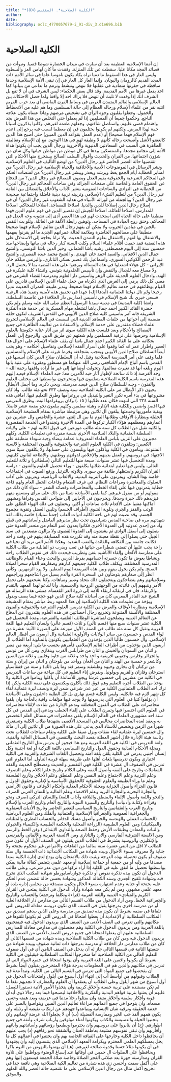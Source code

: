 ```yaml
---
title: "*الكلية الصلاحية*. المقتبس 8(8)"
author: 
date: 
bibliography: oclc_4770057679-i_91-div_3.d1e696.bib
---
```




#  الكلية الصلاحية 


 إن أمتنا الإسلامية العظيمة بعد أن سارت في ميدان الحضارة شوطا قصيا. وتبوأت من قصائد المجد مكانا عليا. سقطت عن تلك المنزلة. وفقدت ما كان لهامن العز والسطوة وليس العار في هذا السقوط ما دمنا نراه يكاد يكون ناموسا عاما في سائر الأمم ذات المجد القديم كالرومان واليونان. وإنما العار كل العار في إن تبقى الأمة الإسلامية وحدها ساقطة في حفرتها متمادية في غفلتها فلا تنهض وتنشط وترمم ما تداعى من بنيانها كما اخذ يفعل غيرها من الأمم القديمة. وقد قال بعض الحكماء: ليس الشرف في أن لا تقع بل الشرف انك إذا وقعت لا تلبث أن تنهض فلا يراك  احد  إلا واقفا ولما حصل الاحتكاك بين العالم الإسلامي والعالم المتمدن الغربي في وساط القرن الماضي أي بعد حرب القريم انتبه نفر من علماء الإسلام ورجاله العظام إلى حالة المسلمين وما هم عليه من الانحطاط والخمول. وجعلوا يقلبون وجوه الرأي في تشخيص مرضهم وماذا عساه يكون علاجه الناجع. وحكموا جميعا أن المسلمين إذا لم يعملوا حتى التخلص من هذا المرض بجد واهتمام قضى عليهم. واستاصل شأفتهم. وجعلهم طعمة لغيرهم. وكانوا يذكرون أسبابا جمة لهذا المرض. ولكنهم لم يكونوا يختلفون في إن معظما لسبب فيه يرجع إلى (عدم فهم الإسلام فهما صحيحا) أو (عدم العمل بقواعد الدين المبين) حتى أصبح هذا الدين كالعضو الأشل وأصبحت رجاله كأنهم لا وظيفة لهم في هذا الوجود. مع إن الإسلام وتعاليمه الطاهرة هي السبب في السعادتين الدنيوية والأخروية ورجال الدين يجب أن يكونوا هداة الأمة إلى مجامع مجدها. والممسكين بيدها في كل موطن من مواطن حياتها وكل شان من شؤون اجتماعها. من القران والحديث وأقوال السلف الصالح يستخرج منها الأحكام التي تقتضيها حالة العصر الحاضر غير رجال الدين؟ من لوضع التأليف في العلوم الإسلامية ونشر الرسائل في الموضوعات الأدبية والأخلاقية والحياة الإسلامية غير رجال الدين؟ من لمنابر الخطابة أيام الجمع يعظ ويرشد ويحذر ويبشر غير رجال الدين؟ من لمنصات الحكم في المحاكم الشرعية والحقوقية يقيم العدل ويصون المصالح غير رجال الدين؟ من للدفاع عن الحقوق العامة والخاصة على صفحات الجرائد وفي ساحات المحاكم غير رجال الدين؟ من للخطابة في النوادي والساحات العمومية ينشر الآداب والأخلاق والفضائل بين العامة غير رجال الدين؟ من لتعليم النشء الإسلامي وتربيته تربية دينية فاضلة واجتماعية صحيحة غير   رجال الدين؟ وبالجملة من لوراثة الأنبياء في هداية الشعوب غير رجال الدين؟ أن في إصلاح رجال الدين إصلاحا للدين والدنيا. اصلاحا للمساجد. اصلاحا للمحاكم. اصلاحا للمدارس. اصلاحا للعائلة. اصلاحا للجيش إن تقصير الدين في فهم علوم الدين فهما منطبقا على حالة الحياة التي استجدت لهم في هذا العصر أدى إلى تشويه وجه العدل في المحاكم. وخنق روح العبادة في المساجد. وتوهين رابطة الألفة في العائلة. وتلو بث النفس بالجبن في ميادين الحروب ولا يمكن آن يفهم زجال الدين تعاليم الإسلام فهما صحيحا منطبقا على مصالحهم الحاضرة وملائمة لحالة عمرانهم الجديد ما لم يقرنوا بفهمها والاشتغال بها لفهم والاشتغال بعلوم التمدن الحديث. ولا ترانا بحاجة إلى الاستدلال على هذه القضية فقد حفيت أقلام علماء السلام وكلت السنة كبار رجاله في بيانها وإيضاحها منذ  خمسين  سنة إلى اليوم فمصطفى رشيد باشا العثماني. وخير الدين باشا التونسي. والشيخ جمال الدين الافغاني. والسيد احمد خان الهندي. و  الشيخ  محمد  عبده  المصري. والشيخ عبد الرحمن الكوكبي السوري. واسماعيل بك غصبر نسكي التاتاري. والبرنس ميلكم خان الإيراني - كل هؤلاء اشتعلوا في هذه المسالة وبرهنوا على هذه القضية بما لا يحتمل الرد. ولا مساغ معه للجدال والنقض وإن تأسيس الخلدونية بتونس. وانشاء كلية عليكرة في الهند. وادخال العلوم الحديثة على الزهر وتأسيس دار العلوم ومدرسة القضاء الشرعي في مصر. كل ذلك يرمي إلى الغرض الذي ذكرناه من جعل علماء الدين الإسلامي قادرين على القيام بوظائفهم في خدمة تعاليم الإسلام فهما صحيحا. وتدبر طبيعة العمران الحديث تدبرا رجيحا ولم تال دولتنا العثمانية (أيدها الله) جهدا في تحقيق هذه لأمنية وتنفيذ هذه الرغيبة فسعى خيري بك شيخ الإسلام في تأسيس (مدارس دار الخلافة) في عاصمة السلطنة. وانشا (كلية المدنية) في مدينة سيدنا الرسول العظم صلى الله عليه وسلم ولم يكن حضرة القائد الكبير احمد جمال باشا لتشغله مهام العسكرية عن خدمة هذه ألفكرة الشريفة فانه آمر بتأسيس كلية صلاح الدين الأيوبي في القدس الشريف لتكون حلقة منضمة إلى أخواتها من حلقات المعاهد الدينية التي لسست في العالم الإسلامي لتخريج علماء فضلاء مقتدرين على خدمة الإسلام. والاستفادة من تعاليمه الطاهرة في جميع المصالح والأحكام وبعد فليست هذه الكلية سوى اثر من آثار عناية حكومتنا بالعلوم الإسلامية وحرصها على ترقبة المسلمين ولم   شعثهم عن طريق الدين. والرجوع إلى العمل بحكامه على ما القائد الكبير احمد جمال باشا أن يقف علماء الإسلام على أحوال هذا العصر واطرار عمر انه كما وقفوا على أسرار ألفقه الإسلامي وتفاصيل أحكامه - وهو يحب أيضاً السلطان صلاح الدين الأيوبي ويعجب بشجاعته وفرط غيرته على الإسلام والمسلمين فلما وقف على أمر المدرسة الصلاحية وقيل له أن السلطان صلاح الدين كان أسسها في القدس باسم أتباع الإمام الشافعي رضي الله عنهكما هو مسطور ومقروء على عتبة بابها اليوم وبلغه أنها قد تغيرت معالمها. وتحولت أوضاعها إلى غير ما أراده واقفها رحمة الله - وجد ألفرصة إذ ذاك سانحة لإظهار آثار حبه للأمرين معا: حبه العلماء الإسلام فيعيد إليهم هذه المدرسة باسم الكلية الصلاحية يتعلمون فيها ويتخرجون بواسطتها في مختلف العلوم والفنون - وحبه للسلطان صلاح الدين فيعبد مدرسته. ويحي ذكره. وما أجمل الأبطال يحيون ذكر الأبطال مر على الكلية الصلاحية سنة ونصف  ٣٣٣  نحو  مئة  طالب. واذ كان مشروعها في بدء أمره تكرر التغير والتبديل في بروغرامها وطرق التعليم فيها. امافي هذه السنة  ٣٣٤  التي انتهت فكان عدد طلابها (  ١٥  .) وكان بروغرامها اثبت. وطرق التدريس فيها اقصد واضمن وللكلية هيئة الإدارة وهيئة معلمين وكلهم يبلغون نحو بضعة  عشر  فاضلا. وبقية مأموريها وخدمتها يبلغون ال  ثلاثين  وهي مرتبطة مباشرة بمقام المشيخة الإسلامية الجليلة وبنظارة الأوقاف وطلابها اليوم ما بين ال  إثنتي  عشرة  والخامس وال  عشرين  من أعمارهم ومعظمهم هؤلاء الكبار تركوها في المدة الأخيرة وتجندوا في الخدمة المقصورة والكلية تقبل من الطلاب كل سنة  مئة  طالب موزعين في قبول الكلية لهم - على ولايات السلطنة العثمانية والبلاد السلامية الأخرى بنسبة مقررة في تعليمات الكلية. وكلهم مجبرون على التزيي بلباس العلماء المعروف: عمامة بيضاء وجبة سوداء منطبقة على الكعبين: ويتلقون في الكلية العلوم الشرعية والحقوقية وألفنون المختلفة والالسنة المتنوعة. وينامون في الكلية ويأكلون فيها ويلبسون على حسابها. ولا يكلفون سيئا سوى الاجتهاد في دروسهم. والعمل بدينهم والإخلاص لدولتهم ووطنهم. والإطاعة لقانون كليتهم. ومدة التحصيل فيها  عشر  سنوات:  سبعة  منها للتعليم التالي (سلطاني) و  ثلاثة  للتعليم العالي. وليس فيها تعليم ابتدائية طلابها يكلفون - وراء تحصيل العلوم والفنون - دراسة القران الكريم واستظهار طائفة من   سوره. وتلاوته بالترتيل ورفع الصوت في اجتماعات خاصة بهذا الشأن. ويمرنون على التربية البدنية. والالعاب الرياضية. ويدربون على آداب السلوك والمعاشرة ومراعات النظام. في غرف الطعام وقاعات الحفل العام ولهم قاعة خطابة يتمرنون فيها على إلقاء الخطب والمحاضرات وقصائد الشعر - سواء كان ذلك من مقولهم أو من مقول غيرهم. كما يلقي الأساتذة شيئا من ذلك على مرأى ومسمع منهم فيزيدهم ذلك خبرة وحذقا. ويخرجون في الأحايين إلى ضواحي القدس وقراها ومشهور أماكنها مشيا على الأقدام  ثلاث  ساعات أو أكثر. ويحملون في ذلك الهواء الطلق على الوثب والقفز والجري وتلوية الشوي (أطراف الجسم) وتليين العضل وتقوية مجموع الجسم. وقد نصبت لهم في باحة الكلية أدوات ألعاب (جمنا ستيك) خاصة بذلك. لقد شهدتهم مرة في ضاحية القدس يتسابقون تحت نظر مديرهم ألفاضل وأساتذتهم في قطع واد من  إحدى  عدوتيه إلى العدوة الأخرى فكانوا يعدون عدو النعام من منحدر العدوة حتى يصلون إلى أسفل الوادي ثم يشتدون إلى العدوة القصوى ولا يزالون مصعدين في سند الجبل حتى يصلوا إلى نقطة معينة منه وقد تكررت هذه المسابقة بينهم في وقت و  احد  فكانت جامعة بين ألفكاهة والفائدة والتعب الشديد. وهكذا الأمم التي تريد أن تحيا في راحة يجب عليها أن تقضي شطرا من حياتها في تعب ويدرب ذو القابلية من طلاب الكلية على ممارسة الألحان وإلقاء الأناشيد بتغن وتطريب فيحدث ذلك في نفوس الطلاب راحة ونشاطا يعوض ما تكون خسرته أجسامهم بفرط الدرس والبحث وعناء القيام بالوظائف المدرسية المختلفة. ويكلف طلاب الكلية جميعهم كبارهم وصغارهم القيام سحرا لصلاة الصنج. ولم يكن يخول بينهم وبين هذه ألفريضة اليوم المطير. ولا يرد الزمهرير. وكأني انظر إلى صغارهم يتوضأون في السحرة القرة والدم يسيل من أشاجعهم وبراجمهم وسلامياتهم وهم يتضاحكون ويتحملون ذلك بتجلد وصبر ومباهات. وكنا نشجعهم على تحمل الأمر وننبههم إلى فائدته من الوجهتين الروحية والجسمية. وأنا لندعو لهذا المعهد بالتقدم والارتقاء. فان في ارتقائه ارتقاء للأمة إلى ذروة العز القعساء. منشى هذه الرسالة هو الشيخ عبد القادر المغربي كان من أساتذة كلية صلاح الدين فهو حجة فيما يصف ويقول ويؤخذ من تعليمات هذه الكلية الإسلامية إن هذا المعهد ربط مباشر بمقام المشيخة الإسلامية وبنظارة الأوقاف والغرض   من الكلية تدريس العلوم الشرعية والحقوقية وألفنون المختلفة والألسنة المتنوعة وتخريج رجال أخصائيين في هذه العلوم يقتدرون عن الدفاع عن التعالم الدينية ويصلحون لمباشرة الوظائف العلمية والشرعية. ومدة التحصيل في الكلية  عشر  سنوات  سبع  منها (قسم تالي) و  ثلاث  (قسم عالي) ولسان التعليم فيها اللغة العربية وتقبل كل سنة  مئة  طالب في الصنف الأول موزعة على الصورة الآتية:  عشرة  من لواء القدس و  خمسون  من سائر الولايات والأولوية العثمانية وال  أربعون  من أقطار العالم الإسلامي. وال  خمسون  طالبا الذين يؤخذون من العثمانيين يكونون بالمناوبة أما الطلاب ال  أربعون  الذين يؤخذون من أطراف العالم الإسلامي فأمرهم بحسب ما يلي:  أربعة  من مصر و  اثنان  من السودان والحبش و  اثنان  من طرابلس الغرب وبنغازي ومن كل من تونس والجزائر وفارس وجنوبي افريقية و  احد  واحد و  ثلاثة  من جاوة وفلبين و  ثلاثة  من الصين وكاشغر و  خمسة  من الهند و  اثنان  من أفغان وواحد من بلوجتان و  اثنان  من إيران و  ستة  من تركتان (أي بخارى وخيوه وطشقند وسمر قند وما يلي ذلك) و  ستة  من قفقآسياو استرخان وقازان والقريم وبولونيا. وبفرض إناء التعليم في كل ساعة من ساعات التدريس في الكلية من  عشرين  إلى  خمسين  غرشا ويجوز للأساتذة أن يأكلوا ويناموا في الكلية ولا يؤخذ من الطلاب أجرة التعليم وهم فوق ذلك يأكلون ويكتسون على نفقة الكلية ولكن إذا ترك  احد  الطلاب العثمانيين الكلية من غير عذر شرعي ضمن ليرة ونصف ليرة عثمانية لقاء كل شهر لازم فيه غالكليه. وليس للكلية قسم نهاري بل كل الطلبة داخليون وعلى الأساتذة أن يؤلفوا كتبا في العلوم التي يدرسونها ولا يوجد فيها مؤلفات وافية بالحاجة وان يلقوا محاضرات على الطلاب في ألفنون المختلفة وتدعو الإدارة من شاءت لإلقاء محاضرات في العلوم التي اختصوا فيها وتمرن الطلاب على إلقاء الخطب ويدعى إلى القدس في كل سنة  احد  مشهوري العلماء في العالم الإسلام يلقي محاضرات في مسائل العلم التخصص به ويعقد لعده المحاضرات مجالس في المسجد الأقصى يشهدها طلاب الكلية وتستغرق شهرا من الزمن ويخصص للأستاذ الذي يدعى على هذه الصورة من ال  ثلاثين  إلى ال  مائة  وال  خمسين  ليرة عثمانية لقاء نفقات وبزل ضيفا على الكلية وتقام سباحات للطلاب تحت رئاسة هيئة الإدارة خلال أشهر العطلة بقصد البحث والتقصي في المسائل العالية وألفنية. ولغة التدريس في الكلية هي اللغة العربية ومع   هذا فيجوز أن يدرس مثل التاريخ العثماني ومجلة الأحكام العدلية وحقوق الدول والتاريخ السياسي باللغة التركية أو لغة أجنبية وكل إنسان أجنبي يدرس في الكلية يلقن بلغة أمته وتحصيل اللغات الشرقية والغربية في الكلية اختياري ويكون تدريسها بلغات أهلها على طريقة سهلة قريبة التنأول. أما العلوم التي تدرس في الصفوف ال  عشرة  في الكلية فهي التفسير والحديث ومصطلح الحديث وألفقه المعاملات وتاريخ على ألفقه وأصول ألفقه وعلى الكلام وتاريخ علم الكلام وعلم التصوف وعلم التربية وعلم الاجتماع وعلم النفس وعلم المنطق وعلم الأخلاق وتاريخ الفلسفة وعلم ما وراء الطبيعة والعلوم الحقوقية كالحقوق الأساسية والإدارية وحقوق الدول و  قانون الجزاء  وأصول الجزاية ومجلة الأحكام العدلية وأحكام الأوقاف و  قانون الأراضي  والتجارة البحرية والتجارة البرية وعلم الاقتصاد وعلم المالية واللسان العربي الصرف والنحو واللغة وأصول الإلقاء والمنطق والبلاغة وآداب اللغة) واللسان التركي (صرف ونحو وقراءة وكتابة وأدبيات) والتاريخ والسيرة النبوية والتاريخ العام وتاريخ العرب والإسلام وتاريخ العرب والعثمانيين والتاريخ السياسي للعصر الحاضر وتاريخ الأديان السماوية والجغرافية العمومية والجغرافيا الإسلامية والعثمانية وألفلك ومن العلوم الرياضية (الحساب العملي والهندسة والجبر وأصول مسك الدفاتر والحساب النظري والمثلثات والميكانيك) ومن العلوم الطبيعية (الزراعة المحلية والحكمة الطبيعية والكيمياء والحيوان والنبات والمعادن وطبقات الأرض وحفظ الصحة والتداوي الابتدائي) وفن الخط والرسم ومن الالسنة الشرقية ألفارسي والارد والتاتاري ومن الألسنة الغربية والألماني وألفرنسي والإنكليزي والروسية يشترط في الطلاب الذين يقبلون في الصنف الأول أن تكون سن الطالب لا اقل من  اثنتي  عشرة  سنة سالما من العاهات والأمراض غير محكوم بجنحة ولا جناية ولا معروف بسوء الأحوال وبيده شهادة من المكاتب الابتدائية ذات الخمسة وال  ستة  صفوف أو يكون تحصيلة بهذه الدرجة ويثبت ذلك بالامتحان وان يودع لدى إدارة الكلية سندا مصدقا من وليه أو من جمعية أو جماعة إسلامية أو معهد علمي يتضمن كفالة مالية يمكن بواسطتها تحصيل ما انفق عليه في الكلية إذا أراد تركها من دون عذر شرعي. وعلى طالب الدخول أن تكون بيده تذكرة نفوس أو تذكرة جوازباسابورطو شهادة المكتب الذي تخرج فيه وشهادة تلقيح الجدري وسند الكفالة   المذكور وشهادة بحسن حالة تتضمن عدم الحكم عليه بجنحة أو جناية وعدم اشتهاره بسوء الحال وتكون مصدقة من مجلس إدارة بلدة أو معهد علمي مشهور. ومن لم يكن معه شهادة وأراد الدخول في الكلية يمتحن في القران الكريم والمبادىء الدينية واللغة العربية (قراءة وتكلما وترجمة) والحساب والتاريخ والجغرافية الخط. ومن أراد الدخول من طلاب القسم التالي من مدارس دار الخلافة العلية أو من مدرسة أخرى بدرجتها يقبل في الصنف الذي تكون دروسه معادلة للدروس التي تلقاها في صنفه بشرط أن يكون بيده تصديق من مدرسة وعلى الذين بيدهم تصديق من المكاتب السلطانية أو الإعدادية أن يعطوا امتحانا في الدروس التي لم يكونوا تلقوها في مكاتبهم والتي تدرس في الصف الأدنى من الصنف الذي يريدون الدخول فيه فيمتحنون باللغة العربية ومن يريدون الدخول في الكلية وهم محصلون في مدارس معادلة للمدارس السلطانية عليهم أن يعطوا امتحانا في جميع دروس الصنف الأدنى من الصنف الذي يريدون الدخول فيه ومن كان من طلاب الكلية الصلاحية وبيده شهادة من قسمها التالي أو كان من طلاب مدارس دار الخلافة أو مدرسة بدرجتها ذات  ثمانية  صفوف وبيده شهادة من شعبتها الثانية في قسمها التالي جاز له أن يدخل في الصنف الثامن أي في أول صفوف التعليم العالي من الكلية الصلاحية أما متخرجوا المكاتب السلطانية فيقبلون في الكلية بشرط أن يكونوا واقفين على اللغة العربية وأن يؤدوا امتحانا في جميع المواد التي لم تدرس في مكاتبهم والذين هم في المعلومات بدرجة هؤلاء المتخرجين يقبلون أيضاً بشرط أن يفحصوا في جميع المواد التي تدرس في القسم التالي من الكلية. وتبدأ مدة قيد الطلاب وقبولهم من أواسط آب إلى انتهاء أول أسبوع من أيلول وامتحانات الدخول في أول أسبوع من شهر أيلول وعلى الطلاب أن يعتقدوا أن العلوم والمعارف لا تجديهم نفعا ما لم تكن مستندة على تربية حسنة وأخلاق كريمة وأن يتخذوا الأمور الآتية دستورا للعمل: عليهم أن يعتنوا بتربية قواهم البدنية وألفكرية والأخلاقية ليصبحوا فيما بعد رجالا ذوي أبدان قوية وأفكار سليمة وأخلاق متينة وان يمثلوا رجلا مدنيا في عزيمته وبعد همته وحسن مسعاه. وان يتوخوا في جميع أعمالهم مراعاة تعاليم الدين المبين ويتواصوا بالصبر على خدمة الحقيقة وترقية شان الإنسانية ويتباعدوا جهدهم عن ارتكاب نقيضة أو رذيلة وان يكون همهم ألفذ حب الخير وممارسة ألفضيلة (ب) أن لا   يجعلوا الله عرضة لإيمانهم وان يتجنبوا الحيلة والدسيسة والكذب ويكونوا أمناء موثوقين وأرباب شرف وأنفة في جميع اطوارهم. (ج) أن يثابروا على دروسهم وان يحترموا ويطيعوا رؤسائهم وأساتذتهم وآبائهم وأقاربهم وأن تبقى نفوسهم مشبعة بعاطفة الحنان والشفقة نحو رفاقهم (د) يجب عليهم أن يحافظوا داخل الكلية وخارجها على القيافة الخاصة بهم وان يجتنبوا في أعمالهم كل ما يخل بمسلكهم العلمي المحترم وبكرامة المعهد الإسلامي الذي ينتسبون إليه وأن يجتهدوا في أن يكونوا مثالا حسنا وقدوة صالحة لغيرهم. (هـ) أن يهتموا بالنهوض من النوم باكرا ويحافظوا على الصلوات ال  خمس  في أوقاتها عند إسباغ الوضوء ويواظبوا على تلاوة القران ومدارسته جهرة بعد صلاتي ألفجر الصلاة وخاصة صلاة الجمعة فيسعون إليها وهم على أكمل سمت وأحسن زي هذه شذرة من تعاليم الكية الصلاحية وهي نافعة جدا في تخريج أكمل مثال من رجال الدين الإسلامي على ما تقتضيه حالة العصر والله الملهم والموفق. 
